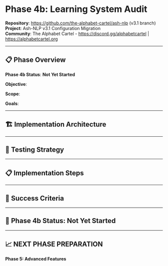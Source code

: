 <!-- ash-nlp/docs/v3.1/phase/4/b/tracker.md -->
<!--
Documentation for Phase 4b for Ash-NLP Service v3.1
FILE VERSION: v3.1-4b-1-1
LAST MODIFIED: 2025-08-13
PHASE: 4b
CLEAN ARCHITECTURE: v3.1 Compliant
-->
# Phase 4b: Learning System Audit

**Repository**: https://github.com/the-alphabet-cartel/ash-nlp (v3.1 branch)  
**Project**: Ash-NLP v3.1 Configuration Migration  
**Community**: The Alphabet Cartel - https://discord.gg/alphabetcartel | https://alphabetcartel.org

---

## 📋 **Phase Overview**

**Phase 4b Status**: **Not Yet Started**

**Objective**: 

**Scope**: 

**Goals**: 

---

## 🏗️ **Implementation Architecture**

---

## 🧪 **Testing Strategy**

---

## 📋 **Implementation Steps**

---

## 🎯 **Success Criteria**

---

## 🎉 **Phase 4b Status: Not Yet Started**

---

## 📈 **NEXT PHASE PREPARATION**

**Phase 5: Advanced Features**